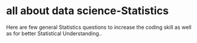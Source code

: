 # all about data science-Statistics
Here are few general Statistics questions to increase the coding skill as well as for better Statistical Understanding..
